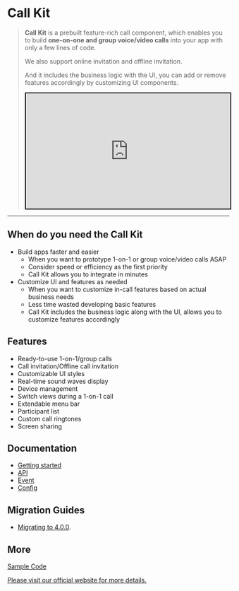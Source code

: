 # Call Kit
>
> **Call Kit** is a prebuilt feature-rich call component, which enables you to build **one-on-one and group voice/video calls** into your app with only a few lines of code.
> 
> We also support online invitation and offline invitation.
> 
> And it includes the business logic with the UI, you can add or remove features accordingly by customizing UI components.
> 
> <div style="position: relative; width: 100%; 
>   padding-top: calc(100% * 720 / 1280); 
>   border: 2px black solid;">
>   <iframe 
>     src="https://www.youtube.com/embed/mEg32GyIqgI" 
>     title="ZEGOCLOUD Video Call Feature Intro"
>     style="position: absolute; width: 100%; height: 100%; top: 0;"
>     frameborder="0" 
>     allow="accelerometer; 
>     autoplay; 
>     clipboard-write; 
>     encrypted-media; gyroscope; 
>     picture-in-picture; 
>     web-share" 
>     allowfullscreen>
>   </iframe>
> </div>
> 

---

## When do you need the Call Kit

- Build apps faster and easier
  - When you want to prototype 1-on-1 or group voice/video calls ASAP
  - Consider speed or efficiency as the first priority
  - Call Kit allows you to integrate in minutes
- Customize UI and features as needed
  - When you want to customize in-call features based on actual business needs
  - Less time wasted developing basic features
  - Call Kit includes the business logic along with the UI, allows you to customize features accordingly 

## Features

- Ready-to-use 1-on-1/group calls
- Call invitation/Offline call invitation
- Customizable UI styles
- Real-time sound waves display
- Device management
- Switch views during a 1-on-1 call
- Extendable menu bar
- Participant list
- Custom call ringtones
- Screen sharing

## Documentation

- [Getting started](topics/Get%20started-topic.html)
- [API](topics/APIs-topic.html)
- [Event](topics/Events-topic.html)
- [Config](topics/Configs-topic.html)
  
## Migration Guides
- [Migrating to 4.0.0](topics/Migration:%20from%203.x%20to%204.0-topic.html).

## More
[Sample Code](https://github.com/ZEGOCLOUD/zego_uikit_prebuilt_call_example_flutter)


[Please visit our official website for more details.](https://docs.zegocloud.com/article/14746)